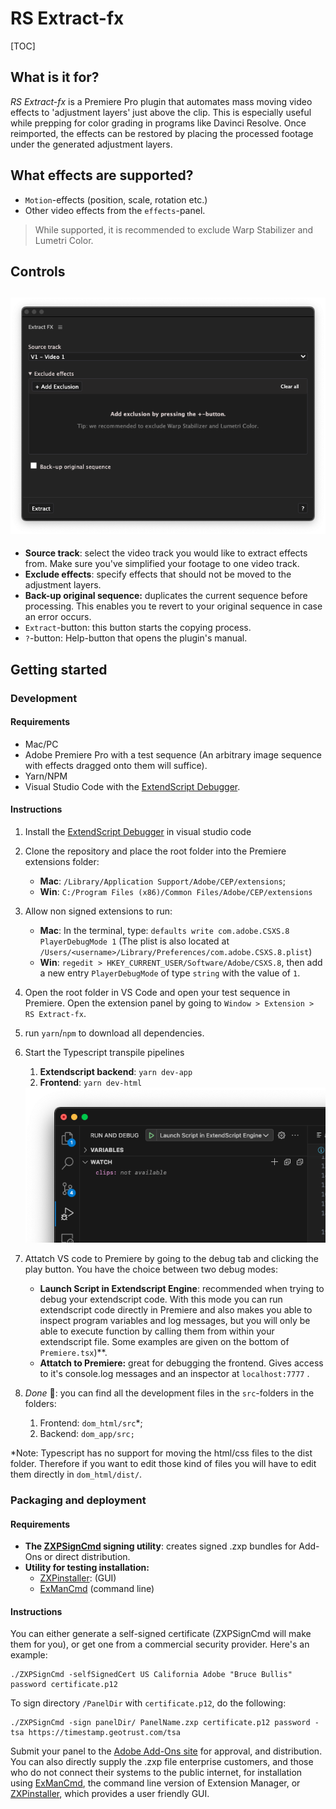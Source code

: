# RS Extract-fx

[TOC]

## What is it for?

*RS Extract-fx* is a Premiere Pro plugin that automates mass moving video effects to 'adjustment layers' just above the clip. This is especially useful while prepping for color grading in programs like Davinci Resolve. Once reimported, the effects can be restored by placing the processed footage under the generated adjustment layers. 

## What effects are supported?

- `Motion`-effects (position, scale, rotation etc.)
- Other video effects from the `effects`-panel.

> While supported, it is recommended to exclude Warp Stabilizer and Lumetri Color.

## Controls

## ![program](payloads/program.png)

- **Source track**: select the video track you would like to extract effects from. Make sure you've simplified your footage to one video track.
- **Exclude effects**: specify effects that should not be moved to the adjustment layers.
- **Back-up original sequence:** duplicates the current sequence before processing. This enables you te revert to your original sequence in case an error occurs.
- `Extract`-button: this button starts the copying process.
- `?`-button: Help-button that opens the plugin's manual. 

## Getting started
### Development
#### Requirements
- Mac/PC 
- Adobe Premiere Pro with a test sequence (An arbitrary image sequence with effects dragged onto them will suffice).
- Yarn/NPM
- Visual Studio Code with the [ExtendScript Debugger](https://marketplace.visualstudio.com/items?itemName=Adobe.extendscript-debug).

#### Instructions
1. Install the [ExtendScript Debugger](https://marketplace.visualstudio.com/items?itemName=Adobe.extendscript-debug) in visual studio code
2. Clone the repository and place the root folder into the Premiere extensions folder:
    - **Mac**: `/Library/Application Support/Adobe/CEP/extensions`;
    - **Win**: `C:/Program Files (x86)/Common Files/Adobe/CEP/extensions`
3. Allow non signed extensions to run:
    - **Mac**: In the terminal, type: `defaults write com.adobe.CSXS.8 PlayerDebugMode 1` 
      (The plist is also located at `/Users/<username>/Library/Preferences/com.adobe.CSXS.8.plist`)
    - **Win**: `regedit > HKEY_CURRENT_USER/Software/Adobe/CSXS.8`, then add a new entry `PlayerDebugMode` of type `string` with the value of `1`.
4. Open the root folder in VS Code and open your test sequence in Premiere. Open the extension panel by going to `Window > Extension > RS Extract-fx`.
5. run `yarn`/`npm` to download all dependencies.
6. Start the Typescript transpile pipelines
    1. **Extendscript backend**: `yarn dev-app`
    2. **Frontend**: `yarn dev-html`

    <img src="payloads/vs-code-screenshot.png" alt="vs-code-screenshot" style="align-self: left; text-align: left; zoom: 100%;" />
    
7. Attatch VS code to Premiere by going to the debug tab and clicking the play button. You have the choice between two debug modes:
    - **Launch Script in Extendscript Engine**: recommended when trying to debug your extendscript code. With this mode you can run extendscript code directly in Premiere and also makes you able to inspect program variables and log messages, but you will only be able to execute function by calling them from within your extendscript file. Some examples are given on the bottom of `Premiere.tsx`)**.
    - **Attatch to Premiere:** great for debugging the frontend. Gives access to it's console.log messages and an inspector at `localhost:7777` .
8. *Done* 🎉: you can find all the development files in the `src`-folders in the folders:
    1. Frontend: `dom_html/src`*;
    2. Backend: `dom_app/src;`

*Note: Typescript has no support for moving the html/css files to the dist folder. Therefore if you want to edit those kind of files you will have to edit them directly in `dom_html/dist/`. 

### Packaging and deployment

#### Requirements
-   **The [ZXPSignCmd](https://github.com/Adobe-CEP/CEP-Resources/tree/master/ZXPSignCMD/4.0.7) signing utility**: creates signed .zxp bundles for Add-Ons or direct distribution.
-   **Utility for testing installation:**
    -   [ZXPinstaller](https://zxpinstaller.com/): (GUI)
    -   [ExManCmd](https://www.adobeexchange.com/resources/28) (command line)


#### Instructions

You can either generate a self-signed certificate (ZXPSignCmd will make them for
you), or get one from a commercial security provider. Here's an example:

~~~~~~~~~~~~~~~~~~~~~~~~~~~~~~~~~~~~~~~~~~~~~~~~~~~~~~~~~~~~~~~~~~~~~~~~~~~~~~~~
./ZXPSignCmd -selfSignedCert US California Adobe "Bruce Bullis" password certificate.p12
~~~~~~~~~~~~~~~~~~~~~~~~~~~~~~~~~~~~~~~~~~~~~~~~~~~~~~~~~~~~~~~~~~~~~~~~~~~~~~~~

To sign directory `/PanelDir` with `certificate.p12`, do the following:

~~~~~~~~~~~~~~~~~~~~~~~~~~~~~~~~~~~~~~~~~~~~~~~~~~~~~~~~~~~~~~~~~~~~~~~~~~~~~~~~
./ZXPSignCmd -sign panelDir/ PanelName.zxp certificate.p12 password -tsa https://timestamp.geotrust.com/tsa
~~~~~~~~~~~~~~~~~~~~~~~~~~~~~~~~~~~~~~~~~~~~~~~~~~~~~~~~~~~~~~~~~~~~~~~~~~~~~~~~

Submit your panel to the [Adobe Add-Ons site](https://www.adobeexchange.com/producer) for approval, and distribution. You can also directly supply the .zxp file enterprise customers, and those who do not connect their systems to the public internet, for installation using [ExManCmd](https://www.adobeexchange.com/resources/28), the command line version of Extension Manager, or [ZXPinstaller](https://zxpinstaller.com/), which provides a user friendly GUI.
